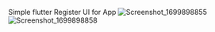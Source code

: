 Simple flutter Register UI for App
![Screenshot_1699898855](https://github.com/poteznyszymon/Flutter-Jobapp-login/assets/77408864/3fbc9bd6-e66f-425e-b4cb-1fd8f7e7c7d2)
![Screenshot_1699898858](https://github.com/poteznyszymon/Flutter-Jobapp-login/assets/77408864/0de6c4fe-b34d-4c82-b79e-c9122eb77087)
